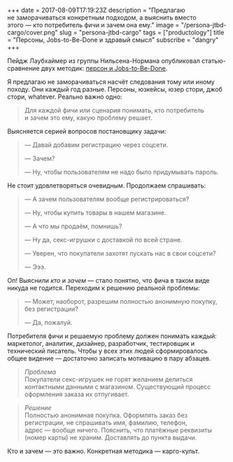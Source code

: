 +++
date = 2017-08-09T17:19:23Z
description = "Предлагаю не заморачиваться конкретным подходом, а выяснить вместо этого — кто потребитель фичи и зачем она ему."
image = "/persona-jtbd-cargo/cover.png"
slug = "persona-jtbd-cargo"
tags = ["productology"]
title = "Персоны, Jobs-to-Be-Done и здравый смысл"
subscribe = "dangry"
+++

Пейдж Лаубхаймер из группы Нильсена-Нормана опубликовал статью-сравнение двух методик: [персон и Jobs-to-Be-Done](https://www.nngroup.com/articles/personas-jobs-be-done/).

Я предлагаю не заморачиваться насчёт следования тому или иному походу. Они каждый год разные. Персоны, юзкейсы, юзер стори, джоб стори, whatever. Реально важно одно:

<blockquote class="big">Для каждой фичи или сценария понимать, кто потребитель и зачем это ему, какую проблему решает.</blockquote>

Выясняется серией вопросов постановщику задачи:

<blockquote>
<p>— Давай добавим регистрацию через соцсети.</p>
<p>— Зачем?</p>
<p>— Ну, чтобы пользователям не надо было придумывать пароль.</p>
</blockquote>

Не стоит удовлетворяться очевидным. Продолжаем спрашивать:

<blockquote>
<p>— А зачем пользователям вообще регистрироваться?</p>
<p>— Ну, чтобы купить товары в нашем магазине.</p>
<p>— А что мы продаём, помнишь?</p>
<p>— Ну да, секс-игрушки с доставкой по всей стране.</p>
<p>— Уверен, что покупатели захотят пускать нас в свои соцсети?</p>
<p>— Эээ.</p>
</blockquote>

Оп! Выяснили _кто_ и _зачем_ — стало понятно, что фича в таком виде никуда не годится. Переходим к решению реальной проблемы:

<blockquote>
<p>— Может, наоборот, разрешим полностью анонимную покупку, без регистрации?</p>
<p>— Да, пожалуй.</p>
</blockquote>

Потребителя фичи и решаемую проблему должен понимать каждый: маркетолог, аналитик, дизайнер, разработчик, тестировщик и технический писатель. Чтобы у всех этих людей сформировалось общее видение — достаточно записать мотивацию в пару абзацев.

> _Проблема_<br>Покупатели секс-игрушек не горят желанием делиться контактными данными с магазином. Существующий процесс оформления заказа их отпугивает.

> _Решение_<br>Полностью анонимная покупка. Оформлять заказ без регистрации, не спрашивать имя, фамилию, телефон, адрес — вообще ничего. Пояснить, что платёжные реквизиты (номер карты) не храним. Доставлять до пункта выдачи.

Кто и зачем — это важно. Конкретная методика — карго-культ.
